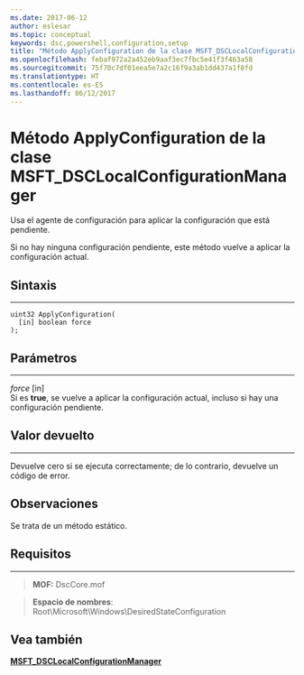 ```yaml
---
ms.date: 2017-06-12
author: eslesar
ms.topic: conceptual
keywords: dsc,powershell,configuration,setup
title: "Método ApplyConfiguration de la clase MSFT_DSCLocalConfigurationManager"
ms.openlocfilehash: febaf972a2a452eb9aaf3ec7fbc5e41f3f463a58
ms.sourcegitcommit: 75f70c7df01eea5e7a2c16f9a3ab1dd437a1f8fd
ms.translationtype: HT
ms.contentlocale: es-ES
ms.lasthandoff: 06/12/2017
---
```

# <a name="applyconfiguration-method-of-the-msftdsclocalconfigurationmanager-class"></a>Método ApplyConfiguration de la clase MSFT_DSCLocalConfigurationManager

Usa el agente de configuración para aplicar la configuración que está pendiente. 

Si no hay ninguna configuración pendiente, este método vuelve a aplicar la configuración actual.


## <a name="syntax"></a>Sintaxis
------

```mof
uint32 ApplyConfiguration(
  [in] boolean force
);
```

## <a name="parameters"></a>Parámetros
----------

*force* \[in\]  
Si es **true**, se vuelve a aplicar la configuración actual, incluso si hay una configuración pendiente.

## <a name="return-value"></a>Valor devuelto
------------

Devuelve cero si se ejecuta correctamente; de lo contrario, devuelve un código de error.

## <a name="remarks"></a>Observaciones

Se trata de un método estático.

## <a name="requirements"></a>Requisitos
------------
>**MOF:** DscCore.mof

>**Espacio de nombres**: Root\Microsoft\Windows\DesiredStateConfiguration


## <a name="see-also"></a>Vea también


[**MSFT_DSCLocalConfigurationManager**](msft-dsclocalconfigurationmanager.md)

 

 



